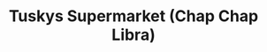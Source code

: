 ---
title: "Tuskys Supermarket (Chap Chap Libra)"
url: /nairobi/tuskys-supermarket-chap-chap-libra/
shop: Supermarkt
---